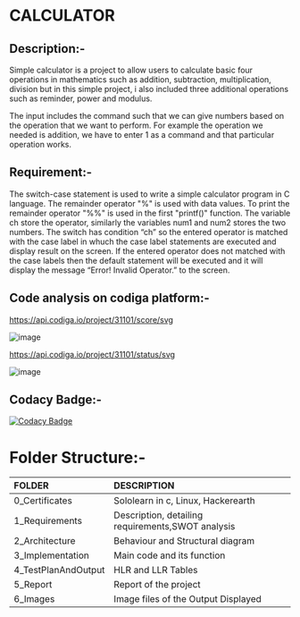 # CALCULATOR

## Description:-

Simple calculator is a project to allow users to calculate basic four operations in mathematics such as addition, subtraction, multiplication, division but in this simple project, i also included three additional operations such as reminder, power and modulus.

The input includes the command such that we can give numbers based on the operation that we want to perform. For example the operation we needed is addition, we have to enter 1 as a command and that particular operation works.

## Requirement:-

The switch-case statement is used to write a simple calculator program in C language. The remainder operator "%" is used with data values. To print the remainder operator "%%" is used in the first "printf()" function. The variable ch store the operator, similarly the variables num1 and num2 stores the two numbers. The switch has condition “ch” so the entered operator is matched with the case label in whuch the case label statements are executed and display result on the screen. If the entered operator does not matched with the case labels then the default statement will be executed and it will display the message “Error! Invalid Operator.” to the screen.


## Code analysis on codiga platform:-
https://api.codiga.io/project/31101/score/svg

![image](https://user-images.githubusercontent.com/59721749/153578441-6b3ac073-5ede-4f14-a0a0-4558dead8720.png)


https://api.codiga.io/project/31101/status/svg

![image](https://user-images.githubusercontent.com/59721749/153580503-ea8205b8-b0a7-423a-b8cf-a08d91b6b7fa.png)


## Codacy Badge:-
[![Codacy Badge](https://app.codacy.com/project/badge/Grade/9a39540f32914301b6f66884026b8d60)](https://www.codacy.com/gh/Eniyadharsan/M1_Projectgoal_app/dashboard?utm_source=github.com&amp;utm_medium=referral&amp;utm_content=Eniyadharsan/M1_Projectgoal_app&amp;utm_campaign=Badge_Grade)


# Folder Structure:-

|FOLDER|DESCRIPTION|
|:-----|:----------|
|0_Certificates|Sololearn in c, Linux, Hackerearth|
|1_Requirements|Description, detailing requirements,SWOT analysis
|2_Architecture|Behaviour and Structural diagram|
|3_Implementation|Main code and its function|
|4_TestPlanAndOutput|HLR and LLR Tables|
|5_Report|Report of the project|
|6_Images|Image files of the Output Displayed|


